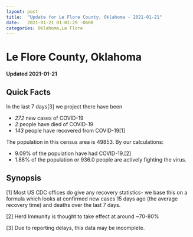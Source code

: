 ```yaml
---
layout: post
title:  "Update for Le Flore County, Oklahoma - 2021-01-21"
date:   2021-01-21 01:01:29 -0600
categories: Oklahoma,Le Flore
---
```


# Le Flore County, Oklahoma
#### Updated 2021-01-21

## Quick Facts

In the last 7 days[3] we project there have been
- *272* new cases of COVID-19
- *2* people have died of COVID-19
- *143* people have recovered from COVID-19[1]

The population in this census area is 49853. By our calculations:
- 9.09% of the population have had COVID-19.[2]
- 1.88% of the population or 936.0 people are actively fighting the virus.

## Synopsis




[1] Most US CDC offices do give any recovery statistics- we base this on a formula which looks at confirmed new cases
15 days ago (the average recovery time) and deaths over the last 7 days.

[2] Herd Immunity is thought to take effect at around ~70-80%

[3] Due to reporting delays, this data may be incomplete.
 
    